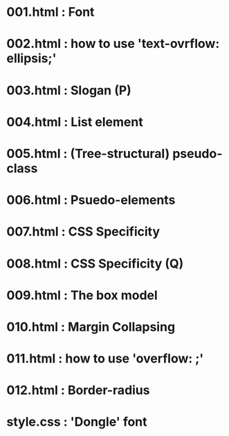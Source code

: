 # 001.html : Font
# 002.html : how to use 'text-ovrflow: ellipsis;'
# 003.html : Slogan (P)
# 004.html : List element
# 005.html : (Tree-structural) pseudo-class
# 006.html : Psuedo-elements
# 007.html : CSS Specificity
# 008.html : CSS Specificity (Q)
# 009.html : The box model
# 010.html : Margin Collapsing
# 011.html : how to use 'overflow: ;'
# 012.html : Border-radius
# style.css : 'Dongle' font 
